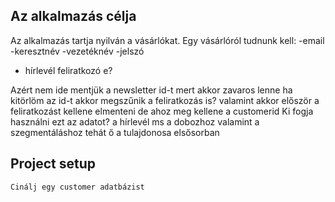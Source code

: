 ## Az alkalmazás célja
Az alkalmazás tartja nyilván a vásárlókat.
Egy vásárlóról tudnunk kell:
-email
-keresztnév
-vezetéknév
-jelszó
- hírlevél feliratkozó e?


Azért nem ide mentjük a newsletter id-t mert akkor zavaros lenne ha kitörlöm az id-t akkor megszűnik a feliratkozás is?  valamint akkor először a feliratkozást kellene elmenteni de ahoz meg kellene a customerid
Ki fogja használni ezt az adatot? a hírlevél ms a dobozhoz valamint a szegmentáláshoz tehát ő a tulajdonosa elsősorban
## Project setup
```
Cinálj egy customer adatbázist
```